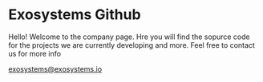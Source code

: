 # Exosystems Github

Hello! Welcome to the company page. 
Hre you will find the sopurce code for the projects we are currently developing and more.
Feel free to contact us for more info

exosystems@exosystems.io
